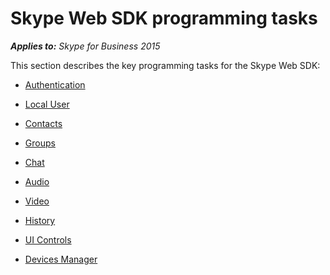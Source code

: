 
# Skype Web SDK programming tasks



 _**Applies to:** Skype for Business 2015_

This section describes the key programming tasks for the Skype Web SDK:


- [Authentication](PTAuth.md)
    
- [Local User](PTLocalUser.md)
    
- [Contacts](PTContacts.md)
    
- [Groups](PTGroups.md)
    
- [Chat](PTChat.md)
    
- [Audio](PTAudio.md)
    
- [Video](PTVideo.md)
    
- [History](PTHistory.md)

- [UI Controls](PTUIControls.md)

- [Devices Manager](PTDevicesManager.md)
